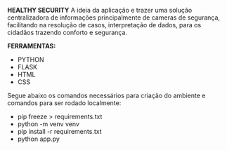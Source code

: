 
**HEALTHY SECURITY**
A ideia da aplicação e trazer uma solução centralizadora de informações principalmente de cameras de segurança, facilitando na resolução de casos, interpretação de dados,
para os cidadãos trazendo conforto e segurança. 

**FERRAMENTAS:**
 - PYTHON
 - FLASK
 - HTML
 - CSS

Segue abaixo os comandos necessários para criação do ambiente e comandos para ser rodado localmente: 
 - pip freeze > requirements.txt
 - python -m venv venv
 - pip install -r requirements.txt
 - python app.py   



